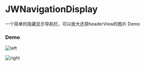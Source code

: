 # JWNavigationDisplay

一个简单的隐藏显示导航栏，可以放大还原headerView的图片 Demo

### Demo

 ![left](https://github.com/evenCoder/JWNavigationDisplay/blob/master/images/display01.gif)

 ![right](https://github.com/evenCoder/JWNavigationDisplay/blob/master/images/display02.gif)